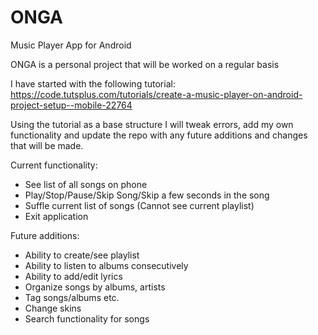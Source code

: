 # ONGA
Music Player App for Android 


ONGA is a personal project that will be worked on a regular basis

I have started with the following tutorial: 
https://code.tutsplus.com/tutorials/create-a-music-player-on-android-project-setup--mobile-22764


Using the tutorial as a base structure I will tweak errors, add my own functionality and update the repo with any future additions and changes that will be made. 

Current functionality: 
* See list of all songs on phone 
* Play/Stop/Pause/Skip Song/Skip a few seconds in the song 
* Suffle current list of songs (Cannot see current playlist) 
* Exit application 


Future additions:
* Ability to create/see playlist 
* Ability to listen to albums consecutively 
* Ability to add/edit lyrics 
* Organize songs by albums, artists 
* Tag songs/albums etc. 
* Change skins 
* Search functionality for songs 
